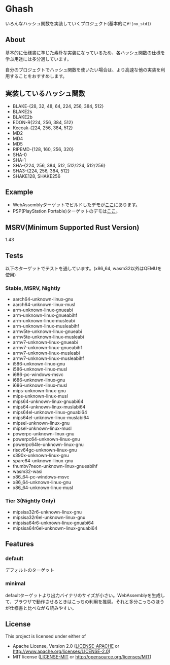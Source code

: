 # Ghash

いろんなハッシュ関数を実装していくプロジェクト(基本的に`#![no_std]`)

## About

基本的に仕様書に準じた素朴な実装になっているため、各ハッシュ関数の仕様を学ぶ用途には多分適しています。

自分のプロジェクトでハッシュ関数を使いたい場合は、より高速な他の実装を利用することをおすすめします。

## 実装しているハッシュ関数

* BLAKE-{28, 32, 48, 64, 224, 256, 384, 512}
* BLAKE2s
* BLAKE2b
* EDON-R{224, 256, 384, 512}
* Keccak-{224, 256, 384, 512}
* MD2
* MD4
* MD5
* RIPEMD-{128, 160, 256, 320}
* SHA-0
* SHA-1
* SHA-{224, 256, 384, 512, 512/224, 512/256}
* SHA3-{224, 256, 384, 512}
* SHAKE128, SHAKE256

## Example

* WebAssemblyターゲットでビルドしたデモが[ここ](https://ghash.glatan.vercel.app/)にあります。
* PSP(PlayStation Portable)ターゲットのデモは[ここ](https://gitlab.com/glatan/ghash-psp)。

## MSRV(Minimum Supported Rust Version)

1.43

## Tests

以下のターゲットでテストを通しています。(x86_64, wasm32以外はQEMUを使用)

### Stable, MSRV, Nightly

* aarch64-unknown-linux-gnu
* aarch64-unknown-linux-musl
* arm-unknown-linux-gnueabi
* arm-unknown-linux-gnueabihf
* arm-unknown-linux-musleabi
* arm-unknown-linux-musleabihf
* armv5te-unknown-linux-gnueabi
* armv5te-unknown-linux-musleabi
* armv7-unknown-linux-gnueabi
* armv7-unknown-linux-gnueabihf
* armv7-unknown-linux-musleabi
* armv7-unknown-linux-musleabihf
* i586-unknown-linux-gnu
* i586-unknown-linux-musl
* i686-pc-windows-msvc
* i686-unknown-linux-gnu
* i686-unknown-linux-musl
* mips-unknown-linux-gnu
* mips-unknown-linux-musl
* mips64-unknown-linux-gnuabi64
* mips64-unknown-linux-muslabi64
* mips64el-unknown-linux-gnuabi64
* mips64el-unknown-linux-muslabi64
* mipsel-unknown-linux-gnu
* mipsel-unknown-linux-musl
* powerpc-unknown-linux-gnu
* powerpc64-unknown-linux-gnu
* powerpc64le-unknown-linux-gnu
* riscv64gc-unknown-linux-gnu
* s390x-unknown-linux-gnu
* sparc64-unknown-linux-gnu
* thumbv7neon-unknown-linux-gnueabihf
* wasm32-wasi
* x86_64-pc-windows-msvc
* x86_64-unknown-linux-gnu
* x86_64-unknown-linux-musl

### Tier 3(Nightly Only)

* mipsisa32r6-unknown-linux-gnu
* mipsisa32r6el-unknown-linux-gnu
* mipsisa64r6-unknown-linux-gnuabi64
* mipsisa64r6el-unknown-linux-gnuabi64

## Features

### default

デフォルトのターゲット

### minimal

defaultターゲットより出力バイナリのサイズが小さい。WebAssemblyを生成して、ブラウザで動作させるときはこっちの利用を推奨。それと多分こっちのほうが仕様書と比べながら読みやすい。

## License

This project is licensed under either of

* Apache License, Version 2.0 ([LICENSE-APACHE](./LICENSE-APACHE) or http://www.apache.org/licenses/LICENSE-2.0)
* MIT license ([LICENSE-MIT](./LICENSE-MIT) or http://opensource.org/licenses/MIT)
